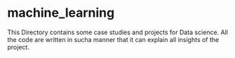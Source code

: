 # machine_learning

This Directory contains some case studies and projects for Data science. All the code are written in sucha manner that it can explain all insights of the project.
